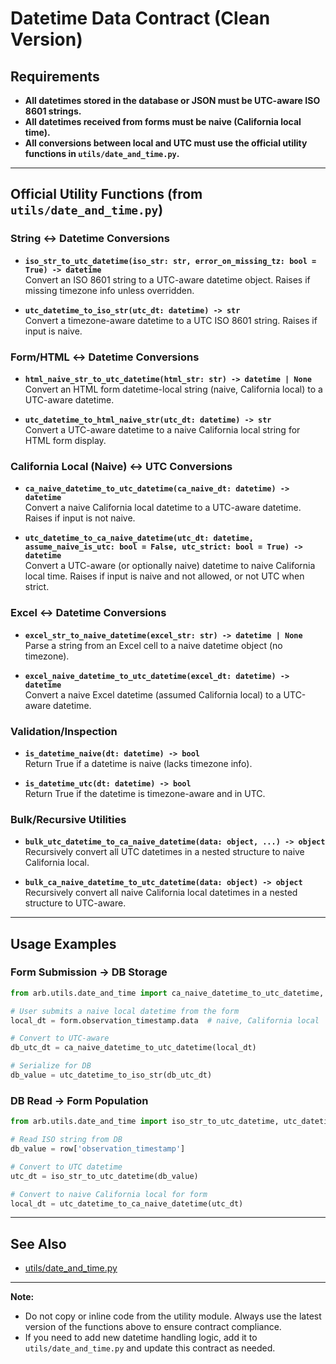 # Datetime Data Contract (Clean Version)

## Requirements
- **All datetimes stored in the database or JSON must be UTC-aware ISO 8601 strings.**
- **All datetimes received from forms must be naive (California local time).**
- **All conversions between local and UTC must use the official utility functions in `utils/date_and_time.py`.**

---

## Official Utility Functions (from `utils/date_and_time.py`)

### String ↔ Datetime Conversions
- **`iso_str_to_utc_datetime(iso_str: str, error_on_missing_tz: bool = True) -> datetime`**  
  Convert an ISO 8601 string to a UTC-aware datetime object. Raises if missing timezone info unless overridden.

- **`utc_datetime_to_iso_str(utc_dt: datetime) -> str`**  
  Convert a timezone-aware datetime to a UTC ISO 8601 string. Raises if input is naive.

### Form/HTML ↔ Datetime Conversions
- **`html_naive_str_to_utc_datetime(html_str: str) -> datetime | None`**  
  Convert an HTML form datetime-local string (naive, California local) to a UTC-aware datetime.

- **`utc_datetime_to_html_naive_str(utc_dt: datetime) -> str`**  
  Convert a UTC-aware datetime to a naive California local string for HTML form display.

### California Local (Naive) ↔ UTC Conversions
- **`ca_naive_datetime_to_utc_datetime(ca_naive_dt: datetime) -> datetime`**  
  Convert a naive California local datetime to a UTC-aware datetime. Raises if input is not naive.

- **`utc_datetime_to_ca_naive_datetime(utc_dt: datetime, assume_naive_is_utc: bool = False, utc_strict: bool = True) -> datetime`**  
  Convert a UTC-aware (or optionally naive) datetime to naive California local time. Raises if input is naive and not allowed, or not UTC when strict.

### Excel ↔ Datetime Conversions
- **`excel_str_to_naive_datetime(excel_str: str) -> datetime | None`**  
  Parse a string from an Excel cell to a naive datetime object (no timezone).

- **`excel_naive_datetime_to_utc_datetime(excel_dt: datetime) -> datetime`**  
  Convert a naive Excel datetime (assumed California local) to a UTC-aware datetime.

### Validation/Inspection
- **`is_datetime_naive(dt: datetime) -> bool`**  
  Return True if a datetime is naive (lacks timezone info).

- **`is_datetime_utc(dt: datetime) -> bool`**  
  Return True if the datetime is timezone-aware and in UTC.

### Bulk/Recursive Utilities
- **`bulk_utc_datetime_to_ca_naive_datetime(data: object, ...) -> object`**  
  Recursively convert all UTC datetimes in a nested structure to naive California local.

- **`bulk_ca_naive_datetime_to_utc_datetime(data: object) -> object`**  
  Recursively convert all naive California local datetimes in a nested structure to UTC-aware.

---

## Usage Examples

### Form Submission → DB Storage
```python
from arb.utils.date_and_time import ca_naive_datetime_to_utc_datetime, utc_datetime_to_iso_str

# User submits a naive local datetime from the form
local_dt = form.observation_timestamp.data  # naive, California local

# Convert to UTC-aware
db_utc_dt = ca_naive_datetime_to_utc_datetime(local_dt)

# Serialize for DB
db_value = utc_datetime_to_iso_str(db_utc_dt)
```

### DB Read → Form Population
```python
from arb.utils.date_and_time import iso_str_to_utc_datetime, utc_datetime_to_ca_naive_datetime

# Read ISO string from DB
db_value = row['observation_timestamp']

# Convert to UTC datetime
utc_dt = iso_str_to_utc_datetime(db_value)

# Convert to naive California local for form
local_dt = utc_datetime_to_ca_naive_datetime(utc_dt)
```

---

## See Also
- [utils/date_and_time.py](../../source/production/arb/utils/date_and_time.py)

---

**Note:**
- Do not copy or inline code from the utility module. Always use the latest version of the functions above to ensure contract compliance.
- If you need to add new datetime handling logic, add it to `utils/date_and_time.py` and update this contract as needed. 